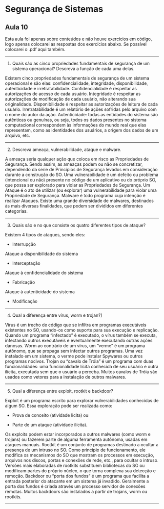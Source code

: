 # Segurança de Sistemas
Aula 10
-------
Esta aula foi apenas sobre conteúdos e não houve exercícios em código, logo apenas colocarei as respostas dos exercícios abaixo.
Se possível colocarei o .pdf aqui também.

---

1. Quais são as cinco propriedades fundamentais de segurança de um sistema operacional? Descreva a função de cada uma delas.

Existem cinco propriedades fundamentais de segurança de um sistema operacional e são elas: confidencialidade, integridade, disponibilidade, autenticidade e irretratabilidade.
Confidencialidade é respeitar as autorizações de acesso de cada usuário.
Integridade é respeitar as autorizações de modificação de cada usuário, não alterando sua originalidade.
Disponibilidade é respeitar as autorizações de leitura de cada usuário.
Irretratabilidade é um relatório de ações sofridas pelo arquivo com o nome do autor da ação.
Autenticidade: todas as entidades do sistema são autênticas ou genuínas, ou seja, todos os dados presentes no sistema computacional correspondem às informações do mundo real que elas representam, como as identidades dos usuários, a origem dos dados de um arquivo, etc.

---

2. Descreva ameaça, vulnerabilidade, ataque e malware.

A ameaça seria qualquer ação que coloca em risco as Propriedades de Segurança.
Sendo assim, as ameaças podem ou não se concretizar, dependendo da serie de Princípios de Segurança levados em consideração durante a construção do SO.
Uma vulnerabilidade é um defeito ou problema (intencional ou não) presente no código de um aplicativo ou do próprio SO, que possa ser explorado para violar as Propriedades de Segurança.
Um Ataque é o ato de utilizar (ou explorar) uma vulnerabilidade para violar uma Propriedade de Segurança.
Malware é todo programa cuja intenção é realizar Ataques. Existe uma grande diversidade de malwares, destinados às mais diversas finalidades, que podem ser divididos em diferentes categorias.

---

3. Quais são e no que consiste os quatro diferentes tipos de ataque?

Existem 4 tipos de ataques, sendo eles:

  * Interrupção

Ataque a disponibilidade do sistema

  * Interceptação

Ataque à confidencialidade do sistema

  * Fabricação

Ataque à autenticidade do sistema

  * Modificação


---

4. Qual a diferença entre vírus, worm e trojan?]

Vírus é um trecho de código que se infiltra em programas executáveis existentes no SO, usando-os como suporte para sua execução e replicação. Quando um programa “infectado” é executado, o vírus também se executa, infectando outros executáveis e eventualmente executando outras ações danosas.
Worm ao contrário de um vírus, um “verme” é um programa autônomo, que se propaga sem infectar outros programas. Uma vez instalado em um sistema, o verme pode instalar Spywares ou outros programas nocivos.
Trojan ou “cavalo de Tróia” é um programa com duas funcionalidades: uma funcionalidade lícita conhecida de seu usuário e outra ilícita, executada sem que o usuário a perceba. Muitos cavalos de Tróia são usados como vetores para a instalação de outros malwares.

---

5. Qual a diferença entre exploit, rootkit e backdoor?

Exploit é um programa escrito para explorar vulnerabilidades conhecidas de algum SO.
Essa exploração pode ser realizada como:

  * Prova de conceito (atividade licita) ou

  * Parte de um ataque (atividade ilícita).

Os exploits podem estar incorporados a outros malwares (como worm e trojans) ou fazerem parte de alguma ferramenta autônoma, usadas em ataques manuais.
Rootkit é um conjunto de programas destinado a ocultar a presença de um intruso no SO.
Como princípio de funcionamento, ele modifica os mecanismos do SO que mostram os processos em execução, arquivos nos discos, portas e conexões de rede, etc., para ocultar o intruso.
Versões mais elaboradas de rootkits substituem bibliotecas do SO ou modificam partes do próprio núcleo, o que torna complexa sua detecção e remoção.
Backdoor ou “porta dos fundos” é um programa que facilita a entrada posterior do atacante em um sistema já invadido.
Geralmente a porta dos fundos é criada através um processo servidor de conexões remotas.
Muitos backdoors são instalados a partir de trojans, worm ou rootkits.

---